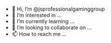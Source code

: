 - 👋 Hi, I’m @jsprofessionalgaminggroup
- 👀 I’m interested in ...
- 🌱 I’m currently learning ...
- 💞️ I’m looking to collaborate on ...
- 📫 How to reach me ...

<!---
jsprofessionalgaminggroup/jsprofessionalgaminggroup is a ✨ special ✨ repository because its `README.md` (this file) appears on your GitHub profile.
You can click the Preview link to take a look at your changes.
--->
